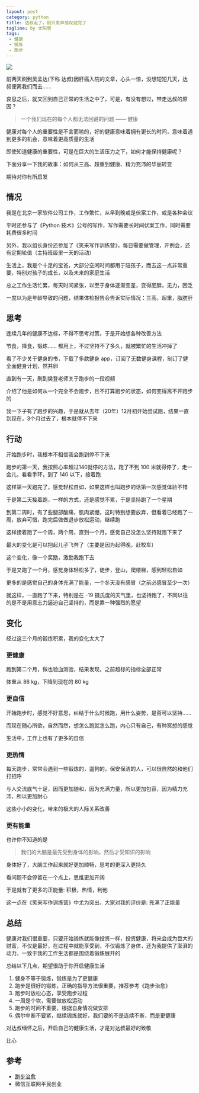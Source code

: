 ```yaml
---
layout: post
category: python
title: 达叔走了，别只发声感叹就完了
tagline: by 太阳雪
tags:
 - 健康
 - 锻炼
 - 跑步
---
```

![](http://www.justdopython.com/assets/images/2021/03/health/01.png)

前两天刷到吴孟达(下称 达叔)因肝癌入院的文章，心头一惊，没想短短几天，达叔便离我们而去……

哀思之后，就又回到自己正常的生活之中了，可是，有没有想过，带走达叔的原因？

> 一个我们现在的每个人都无法回避的问题 —— 健康

健康对每个人的重要性是不言而喻的，好的健康意味着拥有更长的时间，意味着遇到更多的机会，意味着更高质量的生活

即使知道健康的重要性，可是在巨大的生活压力之下，如何才能保持健康呢？

下面分享一下我的故事：如何从三高、超重到健康、精力充沛的华丽转变

期待对你有所启发

## 情况

我是在北京一家软件公司工作，工作繁忙，从早到晚或是伏案工作，或是各种会议

平时还参与了《Python 技术》公号的写作，写作需要长时间伏案工作，同时需要耗费很多时间

另外，我以组长身份还参加了《笑来写作训练营》，每日需要做管理，开例会，还有定期轮值（主持班级里一天的活动）

生活上，我是个十足的宝爸，大部分空闲时间都用于陪孩子，而去这一点非常重要，特别对孩子的成长，以及未来的家庭生活

总之工作生活忙累，每天时间紧张，以至于身体逐渐变差，变得肥胖，无力，困乏

一度以为是年龄导致的问题，结果体检报告会告诉实际情况：三高，超重，脂肪肝

## 思考

连续几年的健康不达标，不得不思考对策，于是开始想各种改善方法

节食，择食，锻炼…… 都用上，不过坚持不了多久，就被繁忙的生活冲掉了

看了不少关于健身的书，下载了多款健身 app，订阅了无数健身课程，制订了健全面健身计划，然并卵

直到有一天，刷到樊登老师关于跑步的一段视频

介绍了他是如何从一个完全不会跑步，且不打算跑步的状态，如何变得离不开跑步的

我一下子有了跑步的兴趣，于是就从去年（20年）12月初开始尝试跑，结果一直到现在，3个月过去了，根本就停不下来

## 行动

开始跑步时，我根本不相信我会跑到停不下来

跑步的第一天，我按照心率超过140就停的方法，跑了不到 100 米就得停了，走一会儿，看看手环，到了 140 以下，接着跑

这样第一天跑完了，感觉轻松自如，如果这样也叫跑步的话第一次感觉体验不错

于是第二天接着跑，一样的方式，还是感觉不累，于是坚持跑了一个星期

到第二周时，有了些腿部酸痛，肌肉紧绷，这时特别想要放弃，但看着已经跑了一周，放弃可惜，跑完后做做退步放松运动，继续跑

这样接着跑了一个周，两个周，直到一个月，感觉自己没怎么坚持就跑下来了

最大的变化是可以抱起儿子飞奔了（主要是因为起得晚，赶校车）

这个变化，像一个奖励，激励我跑下去

于是又跑了一个月，感觉身体轻松多了，徒步，登山，爬楼梯，感到轻松自如

更多的是感觉自己的身体充满了能量，一个冬天没有感冒（之前必感冒至少一次）

就这样，一直跑了下来，特别是在 -19 摄氏度的天气里，也坚持跑了，不同以往的是不是用意志力逼迫自己坚持的，而是靠一种强烈的愿望

## 变化

经过这三个月的锻炼积累，我的变化太大了

### 更健康

跑到第二个月，做也验血测验，结果发现，之前超标的指标全部正常

体重从 86 kg，下降到现在的 80 kg

### 更自信

开始跑步时，感觉不好意思，纠结于什么时候跑，用什么姿势，是否可以坚持……

而现在随心所欲，自然而然，想怎么跑就怎么跑，内心只有自己，有种冥想的感觉

生活中，工作上也有了更多的自信

### 更热情

每天跑步，常常会遇到一些锻炼的，遛狗的，保安保洁的人，可以很自然的和他们打招呼

与人交流底气十足，因而更加随和，因为充满力量，所以更加包容，因为精力充沛，所以更加耐心

这些小小的变化，带来的极大的人际关系改善

### 更有能量

也许你不知道的是

> 我们的大脑是最先受到身体的影响，然后才受知识的影响

身体好了，大脑工作起来就好更加顺畅，思考的更深入更持久

看问题不会停留在一个点上，思维更加开阔

于是就有了更多的正能量: 积极，热情，利他

这一点在《笑来写作训练营》中尤为突出，大家对我的评价是: 充满了正能量

## 总结

健康对我们很重要，只要开始锻炼就能像投资一样，投资健康，将来会成为巨大的财富，不仅是最好，在过程中就能享受到，不仅锻炼了身体，还为我提供了澎湃的动力，一致于我的工作生活都是围绕着锻炼展开的

总结以下几点，期望很助于你开启健康生活

1. 健身不等于锻炼，锻炼是为了更健康
2. 跑步是很好的锻炼，正确的指导方法很重要，推荐参考《跑步治愈》
3. 跑步时放松心态，享受跑步过程
4. 一周是个坎，需要做放松运动
5. 跑步的时间不重要，根据自身情况做安排
6. 偶尔中断不要紧，继续锻炼就好，我们要的不是连续不断，而是更健康

对达叔缅怀之后，开启自己的健康生活，才是对达叔最好的致敬

比心

## 参考

- [跑步治愈](https://item.jd.com/12969410.html)
- 微信互联网平民创业 